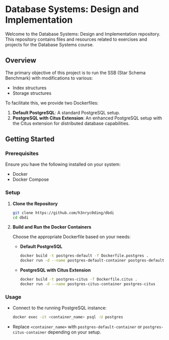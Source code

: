 # Database Systems: Design and Implementation

Welcome to the Database Systems: Design and Implementation repository. This repository contains files and resources related to exercises and projects for the Database Systems course.

## Overview

The primary objective of this project is to run the SSB (Star Schema Benchmark) with modifications to various:

- Index structures
- Storage structures

To facilitate this, we provide two Dockerfiles:

1. **Default PostgreSQL**: A standard PostgreSQL setup.
2. **PostgreSQL with Citus Extension**: An enhanced PostgreSQL setup with the Citus extension for distributed database capabilities.

## Getting Started

### Prerequisites

Ensure you have the following installed on your system:

- Docker
- Docker Compose

### Setup

1. **Clone the Repository**

   ```bash
   git clone https://github.com/h3nryc0ding/dbdi
   cd dbdi
   ```

2. **Build and Run the Docker Containers**

   Choose the appropriate Dockerfile based on your needs:

   - **Default PostgreSQL**

     ```bash
     docker build -t postgres-default -f Dockerfile.postgres .
     docker run -d --name postgres-default-container postgres-default
     ```

   - **PostgreSQL with Citus Extension**

     ```bash
     docker build -t postgres-citus -f Dockerfile.citus .
     docker run -d --name postgres-citus-container postgres-citus
     ```

### Usage

- Connect to the running PostgreSQL instance:

  ```bash
  docker exec -it <container_name> psql -U postgres
  ```

- Replace `<container_name>` with `postgres-default-container` or `postgres-citus-container` depending on your setup.
